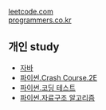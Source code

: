 
[leetcode.com](https://leetcode.com/problemset/all/)<br>
[programmers.co.kr](https://programmers.co.kr/learn/challenges)<br>

## 개인 study
- [자바](README_java)
- [파이썬.Crash Course.2E](python_crash_course)
- [파이썬.코딩 테스트](python_coding_test)
- [파이썬.자료구조 알고리즘](https://jnuho.github.io/python_ds_algorithm)

